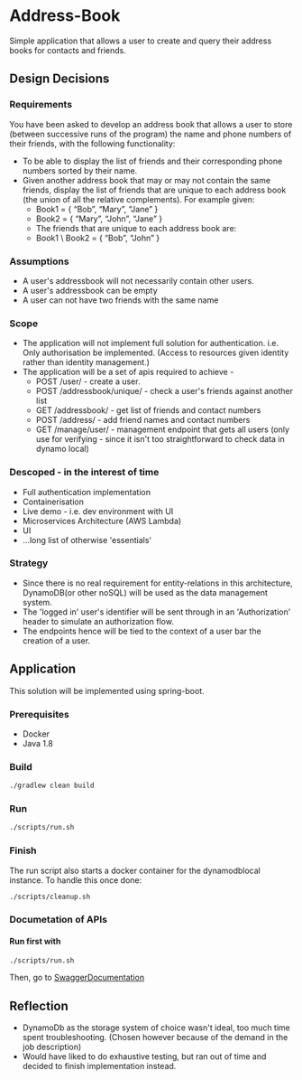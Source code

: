 ﻿# Address-Book 
Simple application that allows a user to create and query their address books for contacts and friends.

## Design Decisions

### Requirements
You have been asked to develop an address book that allows a user to store (between
successive runs of the program) the name and phone numbers of their friends, with the
following functionality:

- To be able to display the list of friends and their corresponding phone numbers sorted
by their name.
- Given another address book that may or may not contain the same friends, display the
list of friends that are unique to each address book (the union of all the relative
complements). For example given:
    - Book1 = { “Bob”, “Mary”, “Jane” }
    - Book2 = { “Mary”, “John”, “Jane” }
    - The friends that are unique to each address book are:
    - Book1 \ Book2 = { “Bob”, “John” }

### Assumptions
- A user's addressbook will not necessarily contain other users.
- A user's addressbook can be empty
- A user can not have two friends with the same name
  
### Scope
- The application will not implement full solution for authentication. i.e. Only authorisation be implemented. (Access to resources given identity rather than identity management.)
- The application will be a set of apis required to achieve - 
    - POST /user/ - create a user.
    - POST /addressbook/unique/ - check a user's friends against another list
    - GET /addressbook/ - get list of friends and contact numbers
    - POST /address/ - add friend names and contact numbers
    - GET /manage/user/ - management endpoint that gets all users (only use for verifying - since it isn't too straightforward to check data in dynamo local)

### Descoped - in the interest of time
- Full authentication implementation
- Containerisation 
- Live demo - i.e. dev environment with UI
- Microservices Architecture (AWS Lambda)
- UI
- ...long list of otherwise 'essentials'

### Strategy
- Since there is no real requirement for entity-relations in this architecture, DynamoDB(or other noSQL) will be used as the data management system.
- The 'logged in' user's identifier will be sent through in an 'Authorization' header to simulate an authorization flow.
- The endpoints hence will be tied to the context of a user bar the creation of a user.

## Application
This solution will be implemented using spring-boot.

### Prerequisites

- Docker
- Java 1.8

### Build

```sh
./gradlew clean build
```

### Run

```sh
./scripts/run.sh
```

### Finish
The run script also starts a docker container for the dynamodblocal instance.
To handle this once done: 
```sh
./scripts/cleanup.sh
```

### Documetation of APIs
#### Run first with 
```sh
./scripts/run.sh
```
Then, go to [SwaggerDocumentation](http://localhost:8080/swagger-ui.html#/user-controller) 



## Reflection
- DynamoDb as the storage system of choice wasn't ideal, too much time spent troubleshooting. (Chosen however because of the demand in the job description)
- Would have liked to do exhaustive testing, but ran out of time and decided to finish implementation instead.
